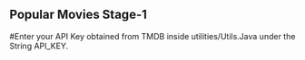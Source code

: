 ## Popular Movies Stage-1

#Enter your API Key obtained from TMDB inside utilities/Utils.Java under the String API_KEY.
